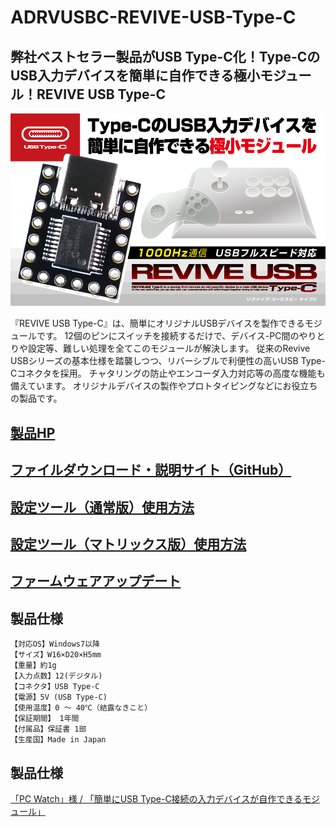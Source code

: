 # ADRVUSBC-REVIVE-USB-Type-C

## 弊社ベストセラー製品がUSB Type-C化！Type-CのUSB入力デバイスを簡単に自作できる極小モジュール！REVIVE USB Type-C

![](img/2025-03-06-14-30-04.png)

『REVIVE USB Type-C』は、簡単にオリジナルUSBデバイスを製作できるモジュールです。
12個のピンにスイッチを接続するだけで、デバイス-PC間のやりとりや設定等、難しい処理を全てこのモジュールが解決します。
従来のRevive USBシリーズの基本仕様を踏襲しつつ、リバーシブルで利便性の高いUSB Type-Cコネクタを採用。
チャタリングの防止やエンコーダ入力対応等の高度な機能も備えています。
オリジナルデバイスの製作やプロトタイピングなどにお役立ちの製品です。
 

## [製品HP](http://bit-trade-one.co.jp/adrvusbc/) 

## [ファイルダウンロード・説明サイト（GitHub）](https://github.com/bit-trade-one/ADRVUSBC-REVIVE-USB-Type-C/)  

## [設定ツール（通常版）使用方法](https://github.com/bit-trade-one/ADRVUSBC-REVIVE-USB-Type-C/blob/main/doc/%E8%A8%AD%E5%AE%9A%E3%83%84%E3%83%BC%E3%83%AB%EF%BC%88%E9%80%9A%E5%B8%B8%E7%89%88%EF%BC%89%E4%BD%BF%E7%94%A8%E6%96%B9%E6%B3%95.pdf)

## [設定ツール（マトリックス版）使用方法](https://github.com/bit-trade-one/ADRVUSBC-REVIVE-USB-Type-C/blob/main/doc/%E8%A8%AD%E5%AE%9A%E3%83%84%E3%83%BC%E3%83%AB%EF%BC%88%E3%83%9E%E3%83%88%E3%83%AA%E3%83%83%E3%82%AF%E3%82%B9%E7%89%88%EF%BC%89%E4%BD%BF%E7%94%A8%E6%96%B9%E6%B3%95.pdf)

## [ファームウェアアップデート](https://github.com/bit-trade-one/ADRVUSBC-REVIVE-USB-Type-C/blob/main/doc/%E3%83%95%E3%82%A1%E3%83%BC%E3%83%A0%E3%82%A6%E3%82%A7%E3%82%A2%E3%82%A2%E3%83%83%E3%83%97%E3%83%87%E3%83%BC%E3%83%88.pdf)

## 製品仕様
    【対応OS】Windows7以降
    【サイズ】W16×D20×H5mm
    【重量】約1g
    【入力点数】12(デジタル)
    【コネクタ】USB Type-C
    【電源】5V (USB Type-C)
    【使用温度】0 ～ 40℃（結露なきこと）
    【保証期間】 1年間
    【付属品】保証書 1部
    【生産国】Made in Japan


## 製品仕様

[「PC Watch」様 / 「簡単にUSB Type-C接続の入力デバイスが自作できるモジュール」](https://pc.watch.impress.co.jp/docs/news/1668429.html)

